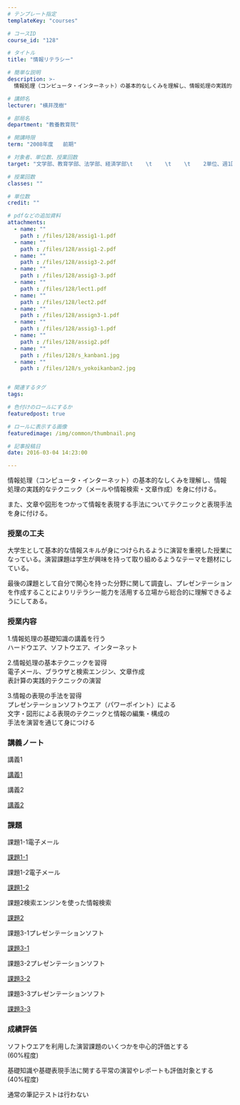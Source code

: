 ```yaml
---
# テンプレート指定
templateKey: "courses"

# コースID
course_id: "128"

# タイトル
title: "情報リテラシー"

# 簡単な説明
description: >-
  情報処理（コンピュータ・インターネット）の基本的なしくみを理解し、情報処理の実践的なテクニック（メールや情報検索・文章作成）を身に付ける。また、文章や図形をつかって情報を表現する手法についてテクニ...

# 講師名
lecturer: "横井茂樹"

# 部局名
department: "教養教育院"

# 開講時限
term: "2008年度	前期"

# 対象者、単位数、授業回数
target: "文学部、教育学部、法学部、経済学部\t    \t    \t    \t    2単位、週1回全15回"

# 授業回数
classes: ""

# 単位数
credit: ""

# pdfなどの追加資料
attachments: 
  - name: "" 
    path : /files/128/assig1-1.pdf
  - name: "" 
    path : /files/128/assig1-2.pdf
  - name: "" 
    path : /files/128/assig3-2.pdf
  - name: "" 
    path : /files/128/assig3-3.pdf
  - name: "" 
    path : /files/128/lect1.pdf
  - name: "" 
    path : /files/128/lect2.pdf
  - name: "" 
    path : /files/128/assign3-1.pdf
  - name: "" 
    path : /files/128/assig3-1.pdf
  - name: "" 
    path : /files/128/assig2.pdf
  - name: "" 
    path : /files/128/s_kanban1.jpg
  - name: "" 
    path : /files/128/s_yokoikanban2.jpg


# 関連するタグ
tags:

# 色付けのロールにするか
featuredpost: true

# ロールに表示する画像
featuredimage: /img/common/thumbnail.png

# 記事投稿日
date: 2016-03-04 14:23:00

---
```

情報処理（コンピュータ・インターネット）の基本的なしくみを理解し、情報処理の実践的なテクニック（メールや情報検索・文章作成）を身に付ける。

また、文章や図形をつかって情報を表現する手法についてテクニックと表現手法を身に付ける。
### 授業の工夫

大学生として基本的な情報スキルが身につけられるように演習を重視した授業になっている。演習課題は学生が興味を持って取り組めるようなテーマを題材にしている。 

最後の課題として自分で関心を持った分野に関して調査し、プレゼンテーションを作成することによりリテラシー能力を活用する立場から総合的に理解できるようにしてある。

### 授業内容

1.情報処理の基礎知識の講義を行う  
ハードウエア、ソフトウエア、インターネット

2.情報処理の基本テクニックを習得  
電子メール、ブラウザと検索エンジン、文章作成  
表計算の実践的テクニックの演習

3.情報の表現の手法を習得  
プレゼンテーションソフトウエア（パワーポイント）による  
文字・図形による表現のテクニックと情報の編集・構成の  
手法を演習を通じて身につける

### 講義ノート

講義1


[講義1](/files/128/lect1.pdf) 

講義2


[講義2](/files/128/lect2.pdf) 
### 課題

課題1-1電子メール


[課題1-1](/files/128/assig1-1.pdf) 

課題1-2電子メール


[課題1-2](/files/128/assig1-2.pdf) 

課題2検索エンジンを使った情報検索


[課題2](/files/128/assig2.pdf) 

課題3-1プレゼンテーションソフト


[課題3-1](/files/128/assig3-1.pdf) 

課題3-2プレゼンテーションソフト


[課題3-2](/files/128/assig3-2.pdf) 

課題3-3プレゼンテーションソフト


[課題3-3](/files/128/assig3-3.pdf) 
### 成績評価

ソフトウエアを利用した演習課題のいくつかを中心的評価とする  
(60%程度)

基礎知識や基礎表現手法に関する平常の演習やレポートも評価対象とする  
(40%程度)

通常の筆記テストは行わない
